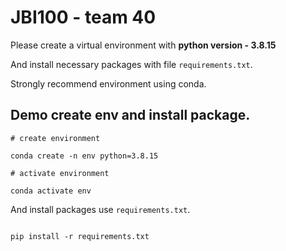 # JBI100 - team 40

Please create a virtual environment with **python version - 3.8.15**

And install necessary packages with file `requirements.txt`.

Strongly recommend environment using conda.

## Demo create env and install package.

```shell
# create environment 

conda create -n env python=3.8.15

# activate environment

conda activate env

```

And install packages use `requirements.txt`.

```shell

pip install -r requirements.txt

```
